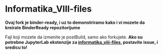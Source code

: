 # Informatika_VIII-files
**Ovaj fork je binder-ready, i uz to demonstriramo kako i vi mozete da kreirate BinderReady repozitorijume**

Fajl koji mozete da izmenite je postBuild, samo ako forkujete. **Ako su potrebne JupyterLab ekstenzije za [informatika_viii-files](https://github.com/petlja/informatika_viii-files), postavite issue, i sredicu to!**
